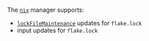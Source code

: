 The [`nix`](https://github.com/NixOS/nix) manager supports:

- [`lockFileMaintenance`](../../../configuration-options.md#lockfilemaintenance) updates for `flake.lock`
- input updates for `flake.lock`

